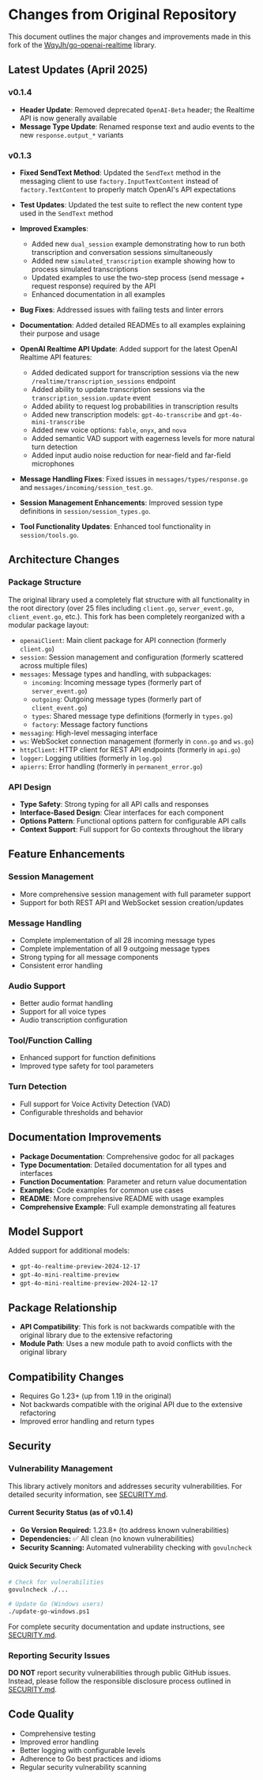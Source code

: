 # Changes from Original Repository

This document outlines the major changes and improvements made in this fork of the [WqyJh/go-openai-realtime](https://github.com/WqyJh/go-openai-realtime) library.

## Latest Updates (April 2025)

### v0.1.4

- **Header Update**: Removed deprecated `OpenAI-Beta` header; the Realtime API is now generally available
- **Message Type Update**: Renamed response text and audio events to the new `response.output_*` variants

### v0.1.3

- **Fixed SendText Method**: Updated the `SendText` method in the messaging client to use `factory.InputTextContent` instead of `factory.TextContent` to properly match OpenAI's API expectations
- **Test Updates**: Updated the test suite to reflect the new content type used in the `SendText` method
- **Improved Examples**:
  - Added new `dual_session` example demonstrating how to run both transcription and conversation sessions simultaneously
  - Added new `simulated_transcription` example showing how to process simulated transcriptions
  - Updated examples to use the two-step process (send message + request response) required by the API
  - Enhanced documentation in all examples
- **Bug Fixes**: Addressed issues with failing tests and linter errors
- **Documentation**: Added detailed READMEs to all examples explaining their purpose and usage

- **OpenAI Realtime API Update**: Added support for the latest OpenAI Realtime API features:
  - Added dedicated support for transcription sessions via the new `/realtime/transcription_sessions` endpoint
  - Added ability to update transcription sessions via the `transcription_session.update` event
  - Added ability to request log probabilities in transcription results
  - Added new transcription models: `gpt-4o-transcribe` and `gpt-4o-mini-transcribe`
  - Added new voice options: `fable`, `onyx`, and `nova`
  - Added semantic VAD support with eagerness levels for more natural turn detection
  - Added input audio noise reduction for near-field and far-field microphones

- **Message Handling Fixes**: Fixed issues in `messages/types/response.go` and `messages/incoming/session_test.go`.
- **Session Management Enhancements**: Improved session type definitions in `session/session_types.go`.
- **Tool Functionality Updates**: Enhanced tool functionality in `session/tools.go`.

## Architecture Changes

### Package Structure

The original library used a completely flat structure with all functionality in the root directory (over 25 files including `client.go`, `server_event.go`, `client_event.go`, etc.). This fork has been completely reorganized with a modular package layout:

- `openaiClient`: Main client package for API connection (formerly `client.go`)
- `session`: Session management and configuration (formerly scattered across multiple files)
- `messages`: Message types and handling, with subpackages:
  - `incoming`: Incoming message types (formerly part of `server_event.go`)
  - `outgoing`: Outgoing message types (formerly part of `client_event.go`)
  - `types`: Shared message type definitions (formerly in `types.go`)
  - `factory`: Message factory functions
- `messaging`: High-level messaging interface
- `ws`: WebSocket connection management (formerly in `conn.go` and `ws.go`)
- `httpClient`: HTTP client for REST API endpoints (formerly in `api.go`)
- `logger`: Logging utilities (formerly in `log.go`)
- `apierrs`: Error handling (formerly in `permanent_error.go`)

### API Design

- **Type Safety**: Strong typing for all API calls and responses
- **Interface-Based Design**: Clear interfaces for each component
- **Options Pattern**: Functional options pattern for configurable API calls
- **Context Support**: Full support for Go contexts throughout the library

## Feature Enhancements

### Session Management

- More comprehensive session management with full parameter support
- Support for both REST API and WebSocket session creation/updates

### Message Handling

- Complete implementation of all 28 incoming message types
- Complete implementation of all 9 outgoing message types
- Strong typing for all message components
- Consistent error handling

### Audio Support

- Better audio format handling
- Support for all voice types
- Audio transcription configuration

### Tool/Function Calling

- Enhanced support for function definitions
- Improved type safety for tool parameters

### Turn Detection

- Full support for Voice Activity Detection (VAD)
- Configurable thresholds and behavior

## Documentation Improvements

- **Package Documentation**: Comprehensive godoc for all packages
- **Type Documentation**: Detailed documentation for all types and interfaces
- **Function Documentation**: Parameter and return value documentation
- **Examples**: Code examples for common use cases
- **README**: More comprehensive README with usage examples
- **Comprehensive Example**: Full example demonstrating all features

## Model Support

Added support for additional models:
- `gpt-4o-realtime-preview-2024-12-17`
- `gpt-4o-mini-realtime-preview`
- `gpt-4o-mini-realtime-preview-2024-12-17`

## Package Relationship

- **API Compatibility**: This fork is not backwards compatible with the original library due to the extensive refactoring
- **Module Path**: Uses a new module path to avoid conflicts with the original library

## Compatibility Changes

- Requires Go 1.23+ (up from 1.19 in the original)
- Not backwards compatible with the original API due to the extensive refactoring
- Improved error handling and return types

## Security

### Vulnerability Management

This library actively monitors and addresses security vulnerabilities. For detailed security information, see [SECURITY.md](SECURITY.md).

#### Current Security Status (as of v0.1.4)
- **Go Version Required:** 1.23.8+ (to address known vulnerabilities)
- **Dependencies:** ✅ All clean (no known vulnerabilities)
- **Security Scanning:** Automated vulnerability checking with `govulncheck`

#### Quick Security Check
```bash
# Check for vulnerabilities
govulncheck ./...

# Update Go (Windows users)
./update-go-windows.ps1
```

For complete security documentation and update instructions, see [SECURITY.md](SECURITY.md).

### Reporting Security Issues

**DO NOT** report security vulnerabilities through public GitHub issues. Instead, please follow the responsible disclosure process outlined in [SECURITY.md](SECURITY.md).

## Code Quality

- Comprehensive testing
- Improved error handling
- Better logging with configurable levels
- Adherence to Go best practices and idioms
- Regular security vulnerability scanning 
